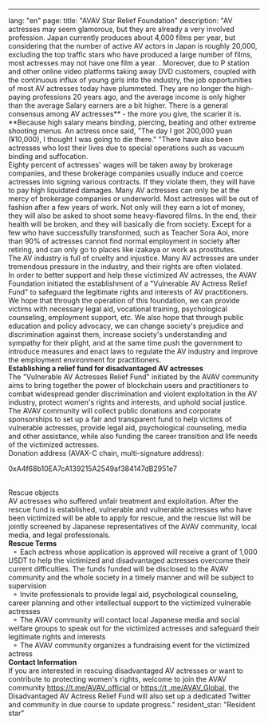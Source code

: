---
lang: "en"
page:
  title: "AVAV Star Relief Foundation"
  description: "AV actresses may seem glamorous, but they are already a very involved profession. Japan currently produces about 4,000 films per year, but considering that the number of active AV actors in Japan is roughly 20,000, excluding the top traffic stars who have produced a large number of films, most actresses may not have one film a year. . Moreover, due to P station and other online video platforms taking away DVD customers, coupled with the continuous influx of young girls into the industry, the job opportunities of most AV actresses today have plummeted. They are no longer the high-paying professions 20 years ago, and the average income is only higher than the average Salary earners are a bit higher.
There is a general consensus among AV actresses** - the more you give, the scarier it is. **Because high salary means binding, piercing, beating and other extreme shooting menus. An actress once said, "The day I got 200,000 yuan (¥10,000), I thought I was going to die there." "There have also been actresses who lost their lives due to special operations such as vacuum binding and suffocation.<br>
Eighty percent of actresses' wages will be taken away by brokerage companies, and these brokerage companies usually induce and coerce actresses into signing various contracts. If they violate them, they will have to pay high liquidated damages. Many AV actresses can only be at the mercy of brokerage companies or underworld.
Most actresses will be out of fashion after a few years of work. Not only will they earn a lot of money, they will also be asked to shoot some heavy-flavored films. In the end, their health will be broken, and they will basically die from society. Except for a few who have successfully transformed, such as Teacher Sora Aoi, more than 90% of actresses cannot find normal employment in society after retiring, and can only go to places like izakaya or work as prostitutes. <br>
The AV industry is full of cruelty and injustice. Many AV actresses are under tremendous pressure in the industry, and their rights are often violated. <br>
In order to better support and help these victimized AV actresses, the AVAV Foundation initiated the establishment of a "Vulnerable AV Actress Relief Fund" to safeguard the legitimate rights and interests of AV practitioners. We hope that through the operation of this foundation, we can provide victims with necessary legal aid, vocational training, psychological counseling, employment support, etc. We also hope that through public education and policy advocacy, we can change society's prejudice and discrimination against them, increase society's understanding and sympathy for their plight, and at the same time push the government to introduce measures and enact laws to regulate the AV industry and improve the employment environment for practitioners. <br>
<b>Establishing a relief fund for disadvantaged AV actresses</b><br>
The "Vulnerable AV Actresses Relief Fund" initiated by the AVAV community aims to bring together the power of blockchain users and practitioners to combat widespread gender discrimination and violent exploitation in the AV industry, protect women's rights and interests, and uphold social justice. <br>
The AVAV community will collect public donations and corporate sponsorships to set up a fair and transparent fund to help victims of vulnerable actresses, provide legal aid, psychological counseling, media and other assistance, while also funding the career transition and life needs of the victimized actresses. <br>
Donation address (AVAX-C chain, multi-signature address):<br>
<p class='text-center text-cred'>0xA4f68b10EA7cA139215A2549af384147dB2951e7</p><br>
Rescue objects<br>
AV actresses who suffered unfair treatment and exploitation. After the rescue fund is established, vulnerable and vulnerable actresses who have been victimized will be able to apply for rescue, and the rescue list will be jointly screened by Japanese representatives of the AVAV community, local media, and legal professionals. <br>
<b>Rescue Terms</b><br>
&nbsp;&nbsp;&#9900; Each actress whose application is approved will receive a grant of 1,000 USDT to help the victimized and disadvantaged actresses overcome their current difficulties. The funds funded will be disclosed to the AVAV community and the whole society in a timely manner and will be subject to supervision<br>
&nbsp;&nbsp;&#9900; Invite professionals to provide legal aid, psychological counseling, career planning and other intellectual support to the victimized vulnerable actresses<br>
&nbsp;&nbsp;&#9900; The AVAV community will contact local Japanese media and social welfare groups to speak out for the victimized actresses and safeguard their legitimate rights and interests<br>
&nbsp;&nbsp;&#9900; The AVAV community organizes a fundraising event for the victimized actress<br>
<b>Contact Information</b><br>
If you are interested in rescuing disadvantaged AV actresses or want to contribute to protecting women's rights, welcome to join the AVAV community <a href='https://t.me/AVAV_official' target='_blank' class='text- cred'>https://t.me/AVAV_official</a> or <a href='https://t.me/AVAV_Global' target='_blank' class='text-cred'>https://t .me/AVAV_Global</a>, the Disadvantaged AV Actress Relief Fund will also set up a dedicated Twitter and community in due course to update progress."
  resident_star: "Resident star"